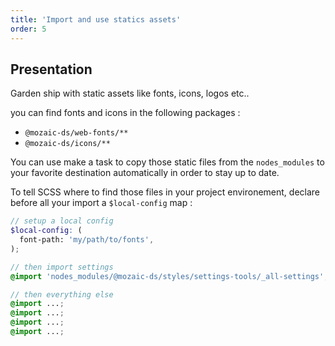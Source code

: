 ```yaml
---
title: 'Import and use statics assets'
order: 5
---
```


## Presentation

Garden ship with static assets like fonts, icons, logos etc..

you can find fonts and icons in the following packages :

- `@mozaic-ds/web-fonts/**`
- `@mozaic-ds/icons/**`

You can use make a task to copy those static files from the `nodes_modules` to your favorite destination automatically in order to stay up to date.

To tell SCSS where to find those files in your project environement, declare before all your import a `$local-config` map :

```scss
// setup a local config
$local-config: (
  font-path: 'my/path/to/fonts',
);

// then import settings
@import 'nodes_modules/@mozaic-ds/styles/settings-tools/_all-settings';

// then everything else
@import ...;
@import ...;
@import ...;
@import ...;
```
